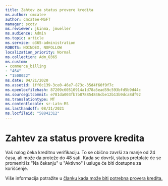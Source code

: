 ```yaml
---
title: Zahtev za status provere kredita
ms.author: cmcatee
author: cmcatee-MSFT
manager: scotv
ms.reviewer: jkinma, jmueller
ms.audience: Admin
ms.topic: article
ms.service: o365-administration
ROBOTS: NOINDEX, NOFOLLOW
localization_priority: Normal
ms.collection: Adm_O365
ms.custom:
- commerce_billing
- "464"
- "1500022"
ms.date: 04/21/2020
ms.assetid: 1ff0c139-3ce0-46e7-873c-35d4f60f9f7c
ms.openlocfilehash: 87209c60510914a1d78a5ead59c593bfd5b9d44c
ms.sourcegitcommit: e781da003fb7b878854846cbe12b13b9dca8df92
ms.translationtype: MT
ms.contentlocale: sr-Latn-RS
ms.lasthandoff: 08/31/2021
ms.locfileid: "58842312"
---
```

# <a name="credit-check-status-request"></a>Zahtev za status provere kredita

Vaš nalog čeka kreditnu verifikaciju. To se obično završi za manje od 24 časa, ali može da proteže do 48 sati. Kada se dovrši, status pretplate će se promeniti iz "Na čekanju" u "Aktivno" i usluge će biti dostupne za korišćenje.

Više informacija potražite u [članku kada može biti potrebna provera kredita.](https://docs.microsoft.com/microsoft-365/commerce/billing-and-payments/pay-for-your-subscription#pay-by-invoice-check-or-eft)
